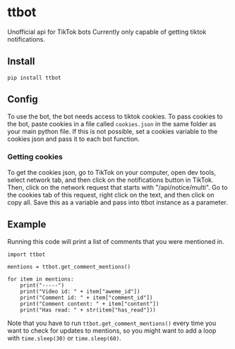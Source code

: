 # ttbot
Unofficial api for TikTok bots
Currently only capable of getting tiktok notifications.

## Install
```
pip install ttbot
```
## Config
To use the bot, the bot needs access to tiktok cookies. To pass cookies to the bot, paste cookies in a file called `cookies.json` in the same folder as your main python file. If this is not possible, set a cookies variable to the cookies json and pass it to each bot function.

### Getting cookies
To get the cookies json, go to TikTok on your computer, open dev tools, select network tab, and then click on the notifications button in TikTok. Then, click on the network request that starts with "/api/notice/multi". Go to the cookies tab of this request, right click on the text, and then click on copy all. Save this as a variable and pass into ttbot instance as a parameter.

## Example
Running this code will print a list of comments that you were mentioned in.
```
import ttbot

mentions = ttbot.get_comment_mentions()

for item in mentions:
    print("-----")
    print("Video id: " + item["aweme_id"])
    print("Comment id: " + item["comment_id"])
    print("Comment content: " + item["content"])
    print("Has read: " + str(item["has_read"]))
```
Note that you have to run `ttbot.get_comment_mentions()` every time you want to check for updates to mentions, so you might want to add a loop with `time.sleep(30)` or `time.sleep(60)`.
